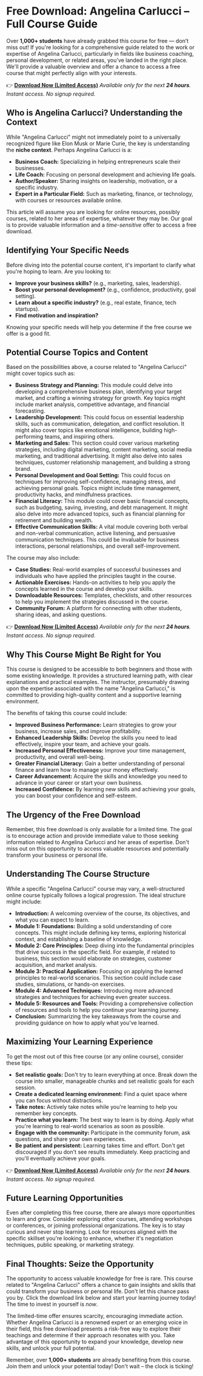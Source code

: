 # Free Download: Angelina Carlucci – Full Course Guide

Over **1,000+ students** have already grabbed this course for free — don’t miss out! If you're looking for a comprehensive guide related to the work or expertise of Angelina Carlucci, particularly in fields like business coaching, personal development, or related areas, you've landed in the right place. We'll provide a valuable overview and offer a chance to access a free course that might perfectly align with your interests.

👉 [**Download Now (Limited Access)**](https://udemywork.com/angelina-carlucci)
_Available only for the next **24 hours**. Instant access. No signup required._

## Who is Angelina Carlucci? Understanding the Context

While "Angelina Carlucci" might not immediately point to a universally recognized figure like Elon Musk or Marie Curie, the key is understanding the **niche context**. Perhaps Angelina Carlucci is a:

*   **Business Coach:** Specializing in helping entrepreneurs scale their businesses.
*   **Life Coach:** Focusing on personal development and achieving life goals.
*   **Author/Speaker:** Sharing insights on leadership, motivation, or a specific industry.
*   **Expert in a Particular Field:** Such as marketing, finance, or technology, with courses or resources available online.

This article will assume you are looking for online resources, possibly courses, related to her areas of expertise, whatever they may be. Our goal is to provide valuable information and a *time-sensitive* offer to access a free download.

## Identifying Your Specific Needs

Before diving into the potential course content, it's important to clarify what you're hoping to learn. Are you looking to:

*   **Improve your business skills?** (e.g., marketing, sales, leadership).
*   **Boost your personal development?** (e.g., confidence, productivity, goal setting).
*   **Learn about a specific industry?** (e.g., real estate, finance, tech startups).
*   **Find motivation and inspiration?**

Knowing your specific needs will help you determine if the free course we offer is a good fit.

## Potential Course Topics and Content

Based on the possibilities above, a course related to "Angelina Carlucci" might cover topics such as:

*   **Business Strategy and Planning:** This module could delve into developing a comprehensive business plan, identifying your target market, and crafting a winning strategy for growth. Key topics might include market analysis, competitive advantage, and financial forecasting.
*   **Leadership Development:** This could focus on essential leadership skills, such as communication, delegation, and conflict resolution. It might also cover topics like emotional intelligence, building high-performing teams, and inspiring others.
*   **Marketing and Sales:** This section could cover various marketing strategies, including digital marketing, content marketing, social media marketing, and traditional advertising. It might also delve into sales techniques, customer relationship management, and building a strong brand.
*   **Personal Development and Goal Setting:** This could focus on techniques for improving self-confidence, managing stress, and achieving personal goals. Topics might include time management, productivity hacks, and mindfulness practices.
*   **Financial Literacy:** This module could cover basic financial concepts, such as budgeting, saving, investing, and debt management. It might also delve into more advanced topics, such as financial planning for retirement and building wealth.
*   **Effective Communication Skills:** A vital module covering both verbal and non-verbal communication, active listening, and persuasive communication techniques. This could be invaluable for business interactions, personal relationships, and overall self-improvement.

The course may also include:

*   **Case Studies:** Real-world examples of successful businesses and individuals who have applied the principles taught in the course.
*   **Actionable Exercises:** Hands-on activities to help you apply the concepts learned in the course and develop your skills.
*   **Downloadable Resources:** Templates, checklists, and other resources to help you implement the strategies discussed in the course.
*   **Community Forum:** A platform for connecting with other students, sharing ideas, and asking questions.

👉 [**Download Now (Limited Access)**](https://udemywork.com/angelina-carlucci)
_Available only for the next **24 hours**. Instant access. No signup required._

## Why This Course Might Be Right for You

This course is designed to be accessible to both beginners and those with some existing knowledge. It provides a structured learning path, with clear explanations and practical examples. The instructor, presumably drawing upon the expertise associated with the name "Angelina Carlucci," is committed to providing high-quality content and a supportive learning environment.

The benefits of taking this course could include:

*   **Improved Business Performance:** Learn strategies to grow your business, increase sales, and improve profitability.
*   **Enhanced Leadership Skills:** Develop the skills you need to lead effectively, inspire your team, and achieve your goals.
*   **Increased Personal Effectiveness:** Improve your time management, productivity, and overall well-being.
*   **Greater Financial Literacy:** Gain a better understanding of personal finance and learn how to manage your money effectively.
*   **Career Advancement:** Acquire the skills and knowledge you need to advance in your career or start your own business.
*   **Increased Confidence:** By learning new skills and achieving your goals, you can boost your confidence and self-esteem.

## The Urgency of the Free Download

Remember, this free download is only available for a limited time.  The goal is to encourage action and provide immediate value to those seeking information related to Angelina Carlucci and her areas of expertise.  Don't miss out on this opportunity to access valuable resources and potentially transform your business or personal life.

## Understanding The Course Structure

While a specific "Angelina Carlucci" course may vary, a well-structured online course typically follows a logical progression. The ideal structure might include:

*   **Introduction:** A welcoming overview of the course, its objectives, and what you can expect to learn.
*   **Module 1: Foundations:** Building a solid understanding of core concepts. This might include defining key terms, exploring historical context, and establishing a baseline of knowledge.
*   **Module 2: Core Principles:** Deep diving into the fundamental principles that drive success in the specific field. For example, if related to business, this section would elaborate on strategies, customer acquisition, and market analysis.
*   **Module 3: Practical Application:** Focusing on applying the learned principles to real-world scenarios. This section could include case studies, simulations, or hands-on exercises.
*   **Module 4: Advanced Techniques:** Introducing more advanced strategies and techniques for achieving even greater success.
*   **Module 5: Resources and Tools:** Providing a comprehensive collection of resources and tools to help you continue your learning journey.
*   **Conclusion:** Summarizing the key takeaways from the course and providing guidance on how to apply what you've learned.

## Maximizing Your Learning Experience

To get the most out of this free course (or any online course), consider these tips:

*   **Set realistic goals:** Don't try to learn everything at once. Break down the course into smaller, manageable chunks and set realistic goals for each session.
*   **Create a dedicated learning environment:** Find a quiet space where you can focus without distractions.
*   **Take notes:** Actively take notes while you're learning to help you remember key concepts.
*   **Practice what you learn:** The best way to learn is by doing. Apply what you're learning to real-world scenarios as soon as possible.
*   **Engage with the community:** Participate in the community forum, ask questions, and share your own experiences.
*   **Be patient and persistent:** Learning takes time and effort. Don't get discouraged if you don't see results immediately. Keep practicing and you'll eventually achieve your goals.

👉 [**Download Now (Limited Access)**](https://udemywork.com/angelina-carlucci)
_Available only for the next **24 hours**. Instant access. No signup required._

## Future Learning Opportunities

Even after completing this free course, there are always more opportunities to learn and grow. Consider exploring other courses, attending workshops or conferences, or joining professional organizations. The key is to stay curious and never stop learning.  Look for resources aligned with the specific skillset you're looking to enhance, whether it's negotiation techniques, public speaking, or marketing strategy.

## Final Thoughts: Seize the Opportunity

The opportunity to access valuable knowledge for free is rare. This course related to "Angelina Carlucci" offers a chance to gain insights and skills that could transform your business or personal life. Don't let this chance pass you by. Click the download link below and start your learning journey today! The time to invest in yourself is *now*.

The limited-time offer ensures scarcity, encouraging immediate action. Whether Angelina Carlucci is a renowned expert or an emerging voice in their field, this free download presents a risk-free way to explore their teachings and determine if their approach resonates with you. Take advantage of this opportunity to expand your knowledge, develop new skills, and unlock your full potential.

Remember, over **1,000+ students** are already benefiting from this course. Join them and unlock your potential today! Don't wait – the clock is ticking!
